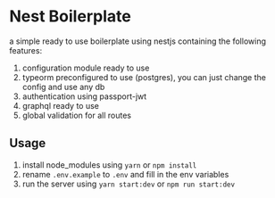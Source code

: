 # Nest Boilerplate

a simple ready to use boilerplate using nestjs containing the following features:

1. configuration module ready to use
2. typeorm preconfigured to use (postgres), you can just change the config and use any db
3. authentication using passport-jwt
4. graphql ready to use
5. global validation for all routes

## Usage

1. install node_modules using `yarn` or `npm install`
2. rename `.env.example` to `.env` and fill in the env variables
3. run the server using `yarn start:dev` or `npm run start:dev`
